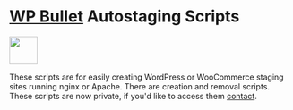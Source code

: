 # [WP Bullet](https://wp-bullet.com) Autostaging Scripts

<a href="https://guides.wp-bullet.com"><img src="https://guides.wp-bullet.com/wp-content/uploads/2016/07/wp-bullet-logo.svg" height="50"></a>

These scripts are for easily creating WordPress or WooCommerce staging sites running nginx or Apache.
There are creation and removal scripts.
These scripts are now private, if you'd like to access them [contact](https://guides.wp-bullet.com/contact).
